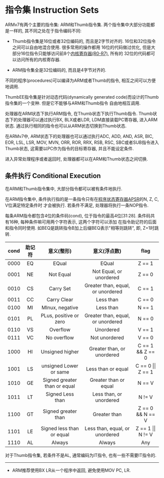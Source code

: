 # 指令集 Instruction Sets

ARMv7有两个主要的指令集: ARM和Thumb指令集. 两个指令集中大部分功能都是一样的, 其不同之处在于指令编码不同:

* Thumb指令集是16位或者32位编码的, 而且是2字节对齐的. 16位和32位指令之间可以自由地混合使用. 很多常用的操作都用
16位的代码做过优化, 但是大部分16位指令只能够访问前8个[内核寄存器(R0-R7)](/docs/cortex_a9/cortex_a9.md), 所有的
32位的代码都可以访问所有的内核寄存器.

* ARM指令集全是32位编码的, 而且是4字节对齐的.

不同的程序(procedures)可以编译为ARM或者Thumb的指令, 相互之间可以方便地调用.

ThumbEE指令集是针对动态代码(dynamically generated code)而设计的Thumb指令集的一个变种. 但是它不能够与ARM和Thumb指令
自由地相互调用.

处理器在ARM状态下执行ARM指令, 在Thumb状态下执行Thumb指令. Thumb状态下的处理器可以通过执行BX, BLX或者LDR, LDM直接装载PC寄存器,
进入ARM状态. 通过执行相同的指令也可以从ARM状态切换到Thumb状态.

在ARMv7中, ARM状态下的处理器也可以通过执行ADC, ADD, AND, ASR, BIC, EOR, LSL, LSR, MOV, MVN, ORR, ROR, RRX, RSB,
RSC, SBC或者SUB指令进入Thumb状态, 这需要以PC作为指令的目标寄存器, 并且不能设定条件.

进入异常处理程序或者返回时, 处理器都可以在ARM和Thumb状态之间切换.

## 条件执行 Conditional Execution

在ARM和Thumb指令集中, 大部分指令都可以被有条件地执行.

在ARM指令集中, 条件执行指的是一条指令只有在[程序状态寄存器APSR](/docs/cortex_a9/cortex_a9.md)的N, Z, C, V位满足特定条件时
才会被执行. 若条件不满足, 处理器将执行一条NOP指令.

每条ARM指令都包含4位的条件码(cond), 位于指令的最高4位[31:28]. 条件码共有16种, 每种条件嘛可用两个字符表示, 这两个字符可以添加
在指令助记符的后面和指令同时使用. 如BEQ是跳转指令B加上后缀BEQ表示"相等则跳转", 即, Z=1时跳转.

| cond | 助记符 | 意义(整形)                    | 意义(浮点数)                      | flag                       |
|:----:|:------:|:----------------------------:|:---------------------------------:|:--------------------------:|
| 0000 | EQ     | EQual                        | EQual                             | Z == 1                     |
| 0001 | NE     | Not Equal                    | Not Equal, or unordered           | Z == 0                     |
| 0010 | CS     | Carry Set                    | Greater than, equal, or unordered | C == 1                     |
| 0011 | CC     | Carry Clear                  | Less than                         | C == 0                     |
| 0100 | MI     | MInux, negative              | Less than                         | N == 1                     |
| 0101 | PL     | PLus, positive or zero       | Greater than, equal, or unordered | N == 0                     |
| 0110 | VS     | Overflow                     | Unordered                         | V == 1                     |
| 0111 | VC     | No overflow                  | Not unordered                     | V == 0                     |
| 1000 | HI     | Unsigned higher              | Greater than, or unordered        | C == 1 && Z == 0           |
| 1001 | LS     | unsigned Lower or same       | Less than or equal                | C == 0 &#124;&#124; Z == 1 |
| 1010 | GE     | Signed greater than or equal | Greater than or equal             | N == V                     |
| 1011 | LT     | Signed Less than             | Less than, or unordered           | N != V                     |
| 1100 | GT     | Signed greater than          | Greater than                      | Z == 0 && N == V           |
| 1101 | LE     | Signed less than or equal    | Less than, equal, or unordered    | Z == 1 &#124;&#124; N != V |
| 1110 | AL     | Always                       | Always                            | Any                        |

对于Thumb指令集, 若条件不是AL, 通常编码为IT指令, 也有一些不需要IT指令的.


---

* ARM推荐使用BX LR从一个程序中返回, 避免使用MOV PC, LR.
